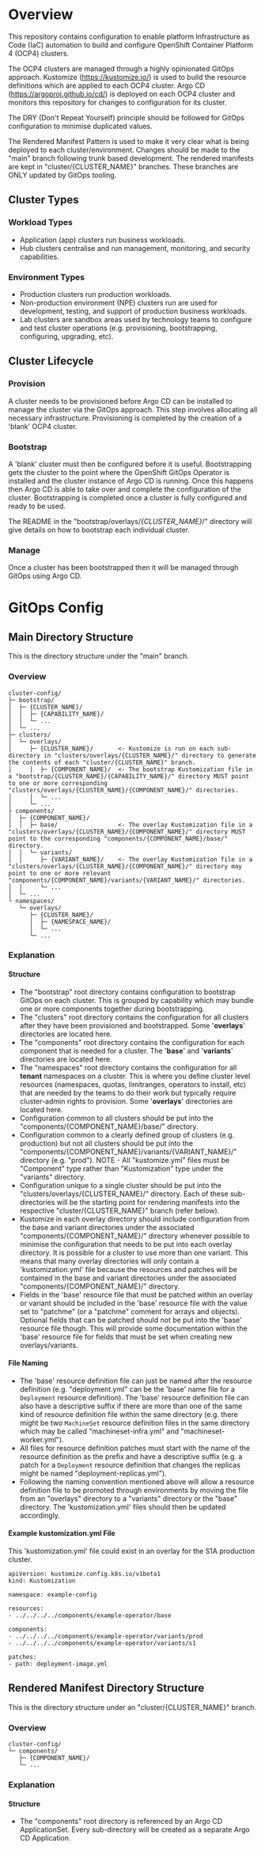 
# Overview
This repository contains configuration to enable platform Infrastructure as Code (IaC) automation to build and configure OpenShift Container Platform 4 (OCP4) clusters.

The OCP4 clusters are managed through a highly opinionated GitOps approach.  Kustomize (https://kustomize.io/) is used to build the resource definitions which are applied to each OCP4 cluster.  Argo CD (https://argoproj.github.io/cd/) is deployed on each OCP4 cluster and monitors this repository for changes to configuration for its cluster.

The DRY (Don't Repeat Yourself) principle should be followed for GitOps configuration to minimise duplicated values.

The Rendered Manifest Pattern is used to make it very clear what is being deployed to each cluster/environment.  Changes should be made to the "main" branch following trunk based development.  The rendered manifests are kept in "cluster/{CLUSTER_NAME}" branches.  These branches are ONLY updated by GitOps tooling.

## Cluster Types

### Workload Types
* Application (app) clusters run business workloads.
* Hub clusters centralise and run management, monitoring, and security capabilities.

### Environment Types
* Production clusters run production workloads.
* Non-production environment (NPE) clusters run are used for development, testing, and support of production business workloads.
* Lab clusters are sandbox areas used by technology teams to configure and test cluster operations (e.g. provisioning, bootstrapping, configuring, upgrading, etc).

## Cluster Lifecycle

### Provision
A cluster needs to be provisioned before Argo CD can be installed to manage the cluster via the GitOps approach.  This step involves allocating all necessary infrastructure.  Provisioning is completed by the creation of a 'blank' OCP4 cluster.

### Bootstrap
A 'blank' cluster must then be configured before it is useful.  Bootstrapping gets the cluster to the point where the OpenShift GitOps Operator is installed and the cluster instance of Argo CD is running.  Once this happens then Argo CD is able to take over and complete the configuration of the cluster.  Bootstrapping is completed once a cluster is fully configured and ready to be used.

The README in the "bootstrap/overlays/_{CLUSTER_NAME}_/" directory will give details on how to bootstrap each individual cluster.

### Manage
Once a cluster has been bootstrapped then it will be managed through GitOps using Argo CD.

# GitOps Config

## Main Directory Structure
This is the directory structure under the "main" branch.

### Overview
```
cluster-config/
├─ bootstrap/
│  ├─ {CLUSTER_NAME}/
│  │  ├─ {CAPABILITY_NAME}/
│  │  └─ ...
│  └─ ...
├─ clusters/
│  └─ overlays/
│     ├─ {CLUSTER_NAME}/       <- Kustomize is run on each sub-directory in "clusters/overlays/{CLUSTER_NAME}/" directory to generate the contents of each "cluster/{CLUSTER_NAME}" branch.
│     │  ├─ {COMPONENT_NAME}/  <- The bootstrap Kustomization file in a "bootstrap/{CLUSTER_NAME}/{CAPABILITY_NAME}/" directory MUST point to one or more corresponding "clusters/overlays/{CLUSTER_NAME}/{COMPONENT_NAME}/" directories.
│     │  └─ ...
│     └─ ...
├ components/
│  ├─ {COMPONENT_NAME}/
│  │  ├─ base/                 <- The overlay Kustomization file in a "clusters/overlays/{CLUSTER_NAME}/{COMPONENT_NAME}/" directory MUST point to the corresponding "components/{COMPONENT_NAME}/base/" directory.
│  │  └─ variants/
│  │     ├─ {VARIANT_NAME}/    <- The overlay Kustomization file in a "clusters/overlays/{CLUSTER_NAME}/{COMPONENT_NAME}/" directory may point to one or more relevant "components/{COMPONENT_NAME}/variants/{VARIANT_NAME}/" directories.
│  │     └─ ...
│  └─ ...
└ namespaces/
   └─ overlays/
      ├─ {CLUSTER_NAME}/
      │  ├─ {NAMESPACE_NAME}/
      │  └─ ...
      └─ ...
```

### Explanation

#### Structure
* The "bootstrap" root directory contains configuration to bootstrap GitOps on each cluster.  This is grouped by capability which may bundle one or more components together during bootstrapping.
* The "clusters" root directory contains the configuration for all clusters after they have been provisioned and bootstrapped.  Some '__overlays__' directories are located here.
* The "components" root directory contains the configuration for each component that is needed for a cluster.  The '__base__' and '__variants__' directories are located here.
* The "namespaces" root directory contains the configuration for all __tenant__ namespaces on a cluster.  This is where you define cluster level resources (namespaces, quotas, limitranges, operators to install, etc) that are needed by the teams to do their work but typically require cluster-admin rights to provision.  Some '__overlays__' directories are located here.
* Configuration common to all clusters should be put into the "components/{COMPONENT_NAME}/base/" directory.
* Configuration common to a clearly defined group of clusters (e.g. production) but not all clusters should be put into the "components/{COMPONENT_NAME}/variants/{VARIANT_NAME}/" directory (e.g. "prod"). NOTE - All "kustomize.yml" files must be "Component" type rather than "Kustomization" type under the "variants" directory.
* Configuration unique to a single cluster should be put into the "clusters/overlays/{CLUSTER_NAME}/" directory.  Each of these sub-directories will be the starting point for rendering manifests into the respective "cluster/{CLUSTER_NAME}" branch (refer below).
* Kustomize in each overlay directory should include configuration from the base and variant directories under the associated "components/{COMPONENT_NAME}/" directory whenever possible to minimise the configuration that needs to be put into each overlay directory.  It is possible for a cluster to use more than one variant.  This means that many overlay directories will only contain a 'kustomization.yml' file because the resources and patches will be contained in the base and variant directories under the associated "components/{COMPONENT_NAME}/" directory.
* Fields in the 'base' resource file that must be patched within an overlay or variant should be included in the 'base' resource file with the value set to "patchme" (or a "patchme" comment for arrays and objects).  Optional fields that can be patched should not be put into the 'base' resource file though.  This will provide some documentation within the 'base' resource file for fields that must be set when creating new overlays/variants.

#### File Naming
* The 'base' resource definition file can just be named after the resource definition (e.g. "deployment.yml" can be the 'base' name file for a `Deployment` resource definition).  The 'base' resource definition file can also have a descriptive suffix if there are more than one of the same kind of resource definition file within the same directory (e.g. there might be two `MachineSet` resource definition files in the same directory which may be called "machineset-infra.yml" and "machineset-worker.yml").
* All files for resource definition patches must start with the name of the resource definition as the prefix and have a descriptive suffix (e.g. a patch for a `Deployment` resource definition that changes the replicas might be named "deployment-replicas.yml").
* Following the naming convention mentioned above will allow a resource definition file to be promoted through environments by moving the file from an "overlays" directory to a "variants" directory or the "base" directory.  The 'kustomization.yml' files should then be updated accordingly.

#### Example kustomization.yml File
This 'kustomization.yml' file could exist in an overlay for the S1A production cluster.
```
apiVersion: kustomize.config.k8s.io/v1beta1
kind: Kustomization

namespace: example-config

resources:
- ../../../../components/example-operator/base

components:
- ../../../../components/example-operator/variants/prod
- ../../../../components/example-operator/variants/s1

patches:
- path: deployment-image.yml
```

## Rendered Manifest Directory Structure
This is the directory structure under an "cluster/{CLUSTER_NAME}" branch.

### Overview
```
cluster-config/
└─ components/
   ├─ {COMPONENT_NAME}/
   └─ ...
```

### Explanation

#### Structure
* The "components" root directory is referenced by an Argo CD ApplicationSet.  Every sub-directory will be created as a separate Argo CD Application.

